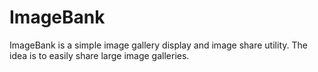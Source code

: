 # ImageBank
ImageBank is a simple image gallery display and image share utility. The idea is to easily share large image galleries.
